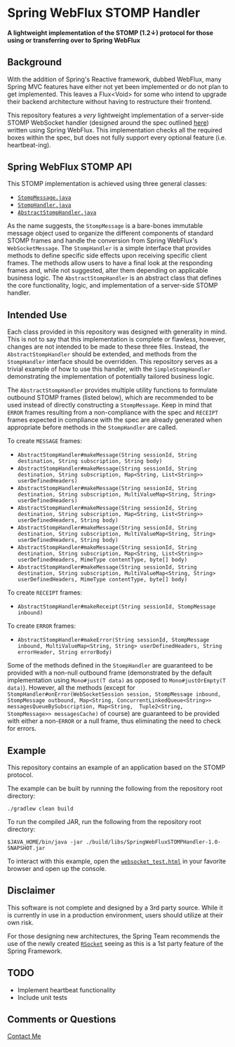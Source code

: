 # Spring WebFlux STOMP Handler

#### A lightweight implementation of the STOMP (1.2↓) protocol for those using or transferring over to Spring WebFlux

## Background

With the addition of Spring's Reactive framework, dubbed WebFlux, many Spring MVC features have either not yet been
implemented or do not plan to get implemented. This leaves a Flux&lt;Void&gt; for some who intend to upgrade their backend
architecture without having to restructure their frontend.

This repository features a <em>very</em> lightweight implementation of a server-side STOMP WebSocket handler (designed 
around the spec outlined [here](http://stomp.github.io/)) written using Spring WebFlux. This implementation checks 
all the required boxes within the spec, but does not fully support every optional feature (i.e. heartbeat-ing).

## Spring WebFlux STOMP API

This STOMP implementation is achieved using three general classes:

 - [```StompMessage.java```](src/main/java/org/github/stomp/data/StompMessage.java)
 - [```StompHandler.java```](src/main/java/org/github/stomp/handler/StompHandler.java)
 - [```AbstractStompHandler.java```](src/main/java/org/github/stomp/handler/AbstractStompHandler.java)

As the name suggests, the ```StompMessage``` is a bare-bones immutable message object used to organize the different
components of standard STOMP frames and handle the conversion from Spring WebFlux's ```WebSocketMessage```. The
```StompHandler``` is a simple interface that provides methods to define specific side effects upon receiving
specific client frames. The methods allow users to have a final look at the responding frames and, while not
suggested, alter them depending on applicable business logic. The ```AbstractStompHandler``` is an abstract class that
defines the core functionality, logic, and implementation of a server-side STOMP handler.

## Intended Use

Each class provided in this repository was designed with generality in mind. This is not to say that this
implementation is complete or flawless, however, changes are not intended to be made to these three files. Instead,
the ```AbstractStompHandler``` should be extended, and methods from the ```StompHandler``` interface should be
overridden. This repository serves as a trivial example of how to use this handler, with the
```SimpleStompHandler``` demonstrating the implementation of potentially tailored business logic.

The ```AbstractStompHandler``` provides multiple utility functions to formulate outbound STOMP frames (listed below),
which are recommended to be used instead of directly constructing a ```StompMessage```. Keep in mind that 
```ERROR``` frames resulting from a non-compliance with the spec and ```RECEIPT``` frames expected in compliance 
with the spec are already generated when appropriate before methods in the ```StompHandler``` are called.

To create ```MESSAGE``` frames:
- ```AbstractStompHandler#makeMessage(String sessionId, String destination, String subscription, String body)```
- ```AbstractStompHandler#makeMessage(String sessionId, String destination, String subscription, Map<String, List<String>> userDefinedHeaders)```
- ```AbstractStompHandler#makeMessage(String sessionId, String destination, String subscription, MultiValueMap<String, String> userDefinedHeaders)```
- ```AbstractStompHandler#makeMessage(String sessionId, String destination, String subscription, Map<String, List<String>> userDefinedHeaders, String body)```
- ```AbstractStompHandler#makeMessage(String sessionId, String destination, String subscription, MultiValueMap<String, String> userDefinedHeaders, String body)```
- ```AbstractStompHandler#makeMessage(String sessionId, String destination, String subscription, Map<String, List<String>> userDefinedHeaders, MimeType contentType, byte[] body)```
- ```AbstractStompHandler#makeMessage(String sessionId, String destination, String subscription, MultiValueMap<String, String> userDefinedHeaders, MimeType contentType, byte[] body)```

To create ```RECEIPT``` frames:
- ```AbstractStompHandler#makeReceipt(String sessionId, StompMessage inbound)```

To create ```ERROR``` frames:
- ```AbstractStompHandler#makeError(String sessionId, StompMessage inbound, MultiValueMap<String, String> userDefinedHeaders, String errorHeader, String errorBody)```

Some of the methods defined in the ```StompHandler``` are guaranteed to be provided with a non-null outbound frame 
(demonstrated by the default implementation using ```Mono#just(T data)``` as opposed to ```Mono#justOrEmpty(T data)```).
However, all the methods (except for ```StompHandler#onError(WebSocketSession session, StompMessage inbound, 
StompMessage outbound, Map<String, ConcurrentLinkedQueue<String>> messagesQueueBySubscription, Map<String, 
Tuple2<String, StompMessage>> messagesCache)``` of course) are guaranteed to be provided with either a non-```ERROR``` 
or a null frame, thus eliminating the need to check for errors.

## Example

This repository contains an example of an application based on the STOMP protocol.

The example can be built by running the following from the repository root directory:
```
./gradlew clean build
```

To run the compiled JAR, run the following from the repository root directory:
```
$JAVA_HOME/bin/java -jar ./build/libs/SpringWebFluxSTOMPHandler-1.0-SNAPSHOT.jar
```

To interact with this example, open the [```websocket_test.html```](src/test/resources/websocket_test.html) in your 
favorite browser and 
open up the console.


## Disclaimer

This software is not complete and designed by a 3rd party source. While it is currently in use 
in a production environment, users should utilize at their own risk.

For those designing new architectures, the Spring Team recommends the use of the newly created 
[```RSocket```](https://docs.spring.io/spring-framework/docs/current/reference/html/rsocket.html) seeing as this is 
a 1st party feature of the Spring Framework.

## TODO
 - Implement heartbeat functionality
 - Include unit tests

## Comments or Questions

[Contact Me](mailto:markkoszykowski@gmail.com)